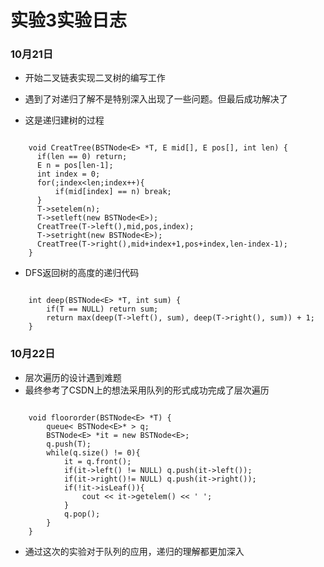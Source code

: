 # 实验3实验日志

### 10月21日

- 开始二叉链表实现二叉树的编写工作

- 遇到了对递归了解不是特别深入出现了一些问题。但最后成功解决了

- 这是递归建树的过程

```

	void CreatTree(BSTNode<E> *T, E mid[], E pos[], int len) {
	  if(len == 0) return;
	  E n = pos[len-1];
	  int index = 0;
	  for(;index<len;index++){
		  if(mid[index] == n) break;
	  }
	  T->setelem(n);
	  T->setleft(new BSTNode<E>);
	  CreatTree(T->left(),mid,pos,index);
	  T->setright(new BSTNode<E>);
      CreatTree(T->right(),mid+index+1,pos+index,len-index-1);
	}
```

- DFS返回树的高度的递归代码

```

	int deep(BSTNode<E> *T, int sum) {
		if(T == NULL) return sum;
		return max(deep(T->left(), sum), deep(T->right(), sum)) + 1;
	}
```

### 10月22日

- 层次遍历的设计遇到难题
- 最终参考了CSDN上的想法采用队列的形式成功完成了层次遍历

```

	void floororder(BSTNode<E> *T) {
		queue< BSTNode<E>* > q;
		BSTNode<E> *it = new BSTNode<E>;
		q.push(T);
		while(q.size() != 0){
			it = q.front();
			if(it->left() != NULL) q.push(it->left());
			if(it->right()!= NULL) q.push(it->right());
			if(!it->isLeaf()){
				cout << it->getelem() << ' ';
			}
			q.pop();
		}
	}
```

- 通过这次的实验对于队列的应用，递归的理解都更加深入